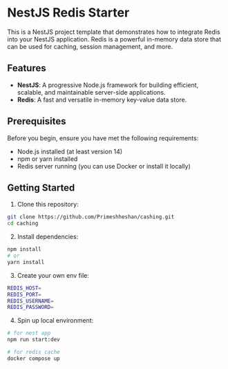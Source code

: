 # NestJS Redis Starter

This is a NestJS project template that demonstrates how to integrate Redis into your NestJS application. Redis is a powerful in-memory data store that can be used for caching, session management, and more.

## Features

- **NestJS**: A progressive Node.js framework for building efficient, scalable, and maintainable server-side applications.
- **Redis**: A fast and versatile in-memory key-value data store.

## Prerequisites

Before you begin, ensure you have met the following requirements:

- Node.js installed (at least version 14)
- npm or yarn installed
- Redis server running (you can use Docker or install it locally)

## Getting Started

1. Clone this repository:
```bash
git clone https://github.com/Primeshheshan/cashing.git
cd caching
```

2. Install dependencies:
```bash
npm install
# or
yarn install
```

3. Create your own env file:
```bash
REDIS_HOST=
REDIS_PORT=
REDIS_USERNAME=
REDIS_PASSWORD=
```

4. Spin up local environment:
```bash
# for nest app
npm run start:dev

# for redis cache
docker compose up
```
